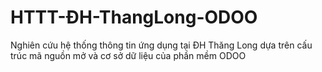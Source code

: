 # HTTT-ĐH-ThangLong-ODOO
 Nghiên cứu hệ thống thông tin ứng dụng tại ĐH Thăng Long dựa trên cấu trúc mã nguồn mở và cơ sở dữ liệu của phần mềm ODOO
